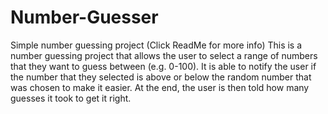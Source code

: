 # Number-Guesser
Simple number guessing project (Click ReadMe for more info)
This is a number guessing project that allows the user to select a range of numbers that they want to guess between (e.g. 0-100).
It is able to notify the user if the number that they selected is above or below the random number that was chosen to make it easier.
At the end, the user is then told how many guesses it took to get it right.
